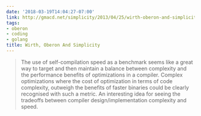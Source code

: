 ```yaml
---
date: '2018-03-19T14:04:27-07:00'
link: http://gmacd.net/simplicity/2013/04/25/wirth-oberon-and-simplicity.html
tags:
- oberon
- coding
- golang
title: Wirth, Oberon And Simplicity
---
```


>The use of self-compilation speed as a benchmark seems like a great way to target and then maintain a balance between complexity and the performance benefits of optimizations in a compiler. Complex optimizations where the cost of optimization in terms of code complexity, outweigh the benefits of faster binaries could be clearly recognised with such a metric. An interesting idea for seeing the tradeoffs between compiler design/implementation complexity and speed.
